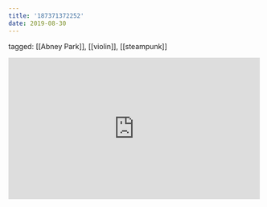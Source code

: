 ```yaml
---
title: '187371372252'
date: 2019-08-30
---
```

tagged: [[Abney Park]], [[violin]], [[steampunk]]
<iframe allow="accelerometer; autoplay; clipboard-write; encrypted-media; gyroscope; picture-in-picture" allowfullscreen="" frameborder="0" height="281" id="youtube_iframe" src="https://www.youtube.com/embed/P5aTGhdzLxQ?feature=oembed&amp;enablejsapi=1&amp;origin=https://safe.txmblr.com&amp;wmode=opaque" width="500"></iframe>